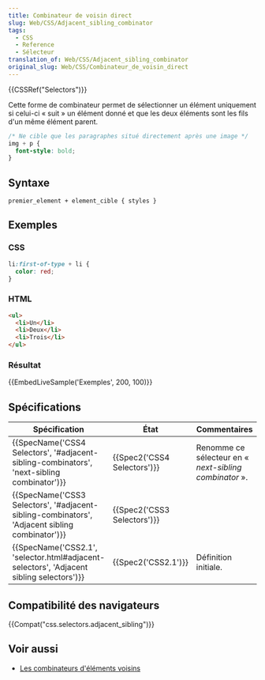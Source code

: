```yaml
---
title: Combinateur de voisin direct
slug: Web/CSS/Adjacent_sibling_combinator
tags:
  - CSS
  - Reference
  - Sélecteur
translation_of: Web/CSS/Adjacent_sibling_combinator
original_slug: Web/CSS/Combinateur_de_voisin_direct
---
```

{{CSSRef("Selectors")}}

Cette forme de combinateur permet de sélectionner un élément uniquement si celui-ci « suit » un élément donné et que les deux éléments sont les fils d'un même élément parent.

```css
/* Ne cible que les paragraphes situé directement après une image */
img + p {
  font-style: bold;
}
```

## Syntaxe

    premier_element + element_cible { styles }

## Exemples

### CSS

```css
li:first-of-type + li {
  color: red;
}
```

### HTML

```html
<ul>
  <li>Un</li>
  <li>Deux</li>
  <li>Trois</li>
</ul>
```

### Résultat

{{EmbedLiveSample('Exemples', 200, 100)}}

## Spécifications

| Spécification                                                                                                                | État                                 | Commentaires                                           |
| ---------------------------------------------------------------------------------------------------------------------------- | ------------------------------------ | ------------------------------------------------------ |
| {{SpecName('CSS4 Selectors', '#adjacent-sibling-combinators', 'next-sibling combinator')}}     | {{Spec2('CSS4 Selectors')}} | Renomme ce sélecteur en « _next-sibling combinator_ ». |
| {{SpecName('CSS3 Selectors', '#adjacent-sibling-combinators', 'Adjacent sibling combinator')}} | {{Spec2('CSS3 Selectors')}} |                                                        |
| {{SpecName('CSS2.1', 'selector.html#adjacent-selectors', 'Adjacent sibling selectors')}}         | {{Spec2('CSS2.1')}}             | Définition initiale.                                   |

## Compatibilité des navigateurs

{{Compat("css.selectors.adjacent_sibling")}}

## Voir aussi

- [Les combinateurs d'éléments voisins](/fr/docs/Web/CSS/Sélecteurs_de_voisins_généraux)
